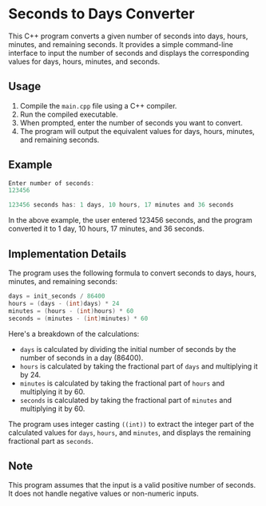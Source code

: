 # Seconds to Days Converter

This C++ program converts a given number of seconds into days, hours, minutes, and remaining seconds. It provides a simple command-line interface to input the number of seconds and displays the corresponding values for days, hours, minutes, and seconds.

## Usage

1. Compile the `main.cpp` file using a C++ compiler.
2. Run the compiled executable.
3. When prompted, enter the number of seconds you want to convert.
4. The program will output the equivalent values for days, hours, minutes, and remaining seconds.

## Example

```c
Enter number of seconds:
123456

123456 seconds has: 1 days, 10 hours, 17 minutes and 36 seconds
```

In the above example, the user entered 123456 seconds, and the program converted it to 1 day, 10 hours, 17 minutes, and 36 seconds.

## Implementation Details

The program uses the following formula to convert seconds to days, hours, minutes, and remaining seconds:

```cpp
days = init_seconds / 86400
hours = (days - (int)days) * 24
minutes = (hours - (int)hours) * 60
seconds = (minutes - (int)minutes) * 60
```

Here's a breakdown of the calculations:

- `days` is calculated by dividing the initial number of seconds by the number of seconds in a day (86400).
- `hours` is calculated by taking the fractional part of `days` and multiplying it by 24.
- `minutes` is calculated by taking the fractional part of `hours` and multiplying it by 60.
- `seconds` is calculated by taking the fractional part of `minutes` and multiplying it by 60.

The program uses integer casting `((int))` to extract the integer part of the calculated values for `days`, `hours`, and `minutes`, and displays the remaining fractional part as `seconds`.

## Note

This program assumes that the input is a valid positive number of seconds. It does not handle negative values or non-numeric inputs.
